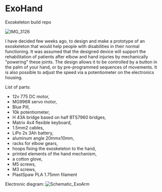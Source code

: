 
# ExoHand
Exoskeleton build repo

![IMG_3126](https://user-images.githubusercontent.com/63451920/117532640-c22dff80-afe8-11eb-9caf-883b66f295d6.JPG)

I have decided few weeks ago, to design and make a prototype of an exoskeleton that would help people with disabilities in their normal functioning.
It was assumed that the designed device will support the rehabilitation of patients after elbow and hand injuries by mechanically "powering" these joints.
The design allows it to be controlled by a button in the palm of your hand, or by pre-programmed sequences of movements. It is also possible to adjust the speed via a potentiometer on the electronics housing.

List of parts:
- 12v 775 DC motor,
- MG996R servo motor,
- Blue Pill,
- 10k potentiometer,
- H 43A bridge based on half BTS7960 bridges,
- Matrix 4x4 flexible keyboard,
- 1.5mm2 cables,
- LiPo 2s 3Ah battery,
- aluminum angle 20mmx10mm,
- racks for elbow gears,
- hoops fixing the exoskeleton to the hand,
- printed elements of the hand mechanism,
- a cotton glove,
- M5 screws,
- M3 screws,
- PlastSpaw PLA 1.75mm filament

Electronic diagram:
![Schematic_ExoArm](https://user-images.githubusercontent.com/63451920/117532817-c60e5180-afe9-11eb-92ed-3349ff0eb57e.png)
